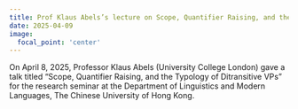 ```yaml
---
title: Prof Klaus Abels’s lecture on Scope, Quantifier Raising, and the Typology of Ditransitive VPs
date: 2025-04-09
image:
  focal_point: 'center'
---
```


On April 8, 2025, Professor Klaus Abels (University College London) gave a talk titled “Scope, Quantifier Raising, and the Typology of Ditransitive VPs” for the research seminar at the Department of Linguistics and Modern Languages, The Chinese University of Hong Kong. 
